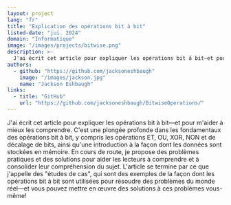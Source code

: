 ```yaml
---
layout: project
lang: "fr"
title: "Explication des opérations bit à bit"
listed-date: "jui. 2024"
domain: "Informatique"
image: "/images/projects/bitwise.png"
description: >-
  J'ai écrit cet article pour expliquer les opérations bit à bit—et pour m'aider à mieux les comprendre. C'est une plongée profonde dans les fondamentaux des opérations bit à bit, y compris les opérations ET, OU, XOR, NON et de décalage de bits, ainsi qu'une introduction à la façon dont les données sont stockées en mémoire. En cours de route, je propose des problèmes pratiques et des solutions pour aider les lecteurs à comprendre et à consolider leur compréhension du sujet. L'article se termine par ce que j'appelle des "études de cas", qui sont des exemples de la façon dont les opérations bit à bit sont utilisées pour résoudre des problèmes du monde réel—et vous pouvez mettre en œuvre des solutions à ces problèmes vous-même!
authors:
  - github: "https://github.com/jacksoneshbaugh"
    image: "/images/jackson.jpg"
    name: "Jackson Eshbaugh"
links:
  - title: "GitHub"
    url: "https://github.com/jacksoneshbaugh/BitwiseOperations/"
---
```


J'ai écrit cet article pour expliquer les opérations bit à bit—et pour m'aider à mieux les comprendre. C'est une plongée
profonde dans les fondamentaux des opérations bit à bit, y compris les opérations ET, OU, XOR, NON et de décalage de
bits, ainsi qu'une introduction à la façon dont les données sont stockées en mémoire. En cours de route, je propose des
problèmes pratiques et des solutions pour aider les lecteurs à comprendre et à consolider leur compréhension du sujet.
L'article se termine par ce que j'appelle des "études de cas", qui sont des exemples de la façon dont les opérations bit
à bit sont utilisées pour résoudre des problèmes du monde réel—et vous pouvez mettre en œuvre des solutions à ces
problèmes vous-même!